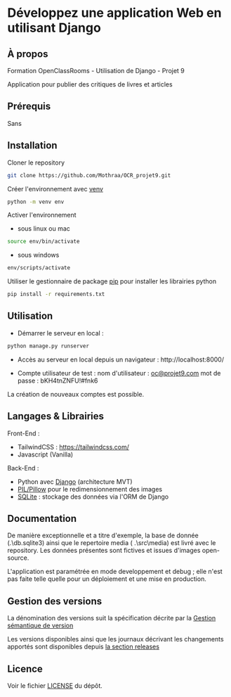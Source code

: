 # Développez une application Web en utilisant Django

## À propos

Formation OpenClassRooms - Utilisation de Django - Projet 9

Application pour publier des critiques de livres et articles

## Prérequis

Sans

## Installation

Cloner le repository
```bash
git clone https://github.com/Mothraa/OCR_projet9.git
```
Créer l'environnement avec [venv](https://docs.python.org/fr/3/library/venv.html)
```bash
python -m venv env
```
Activer l'environnement

- sous linux ou mac
```bash
source env/bin/activate
```
- sous windows
```bash
env/scripts/activate
```
Utiliser le gestionnaire de package [pip](https://docs.python.org/fr/dev/installing/index.html) pour installer les librairies python
```bash
pip install -r requirements.txt
```

## Utilisation

* Démarrer le serveur en local :
```bash
python manage.py runserver
```
* Accès au serveur en local depuis un navigateur :
http://localhost:8000/

* Compte utilisateur de test :
nom d'utilisateur : oc@projet9.com
mot de passe : bKH4tnZNFU!#fnk6

La création de nouveaux comptes est possible.

## Langages & Librairies

Front-End :
* TailwindCSS : https://tailwindcss.com/
* Javascript (Vanilla)

Back-End :
* Python avec [Django](https://www.djangoproject.com/) (architecture MVT)
* [PIL/Pillow](https://pypi.org/project/pillow/) pour le redimensionnement des images
* [SQLite](https://www.sqlite.org/) : stockage des données via l'ORM de Django


## Documentation

De manière exceptionnelle et a titre d'exemple, la base de donnée (.\db.sqlite3) ainsi que le repertoire media ( .\src\media) est livré avec le repository.
Les données présentes sont fictives et issues d'images open-source.

L'application est paramétrée en mode developpement et debug ; elle n'est pas faite telle quelle pour un déploiement et une mise en production.



## Gestion des versions

La dénomination des versions suit la spécification décrite par la [Gestion sémantique de version](https://semver.org/lang/fr/)

Les versions disponibles ainsi que les journaux décrivant les changements apportés sont disponibles depuis [la section releases](https://github.com/Mothraa/OCR_projet4/releases)

## Licence

Voir le fichier [LICENSE](./LICENSE.md) du dépôt.